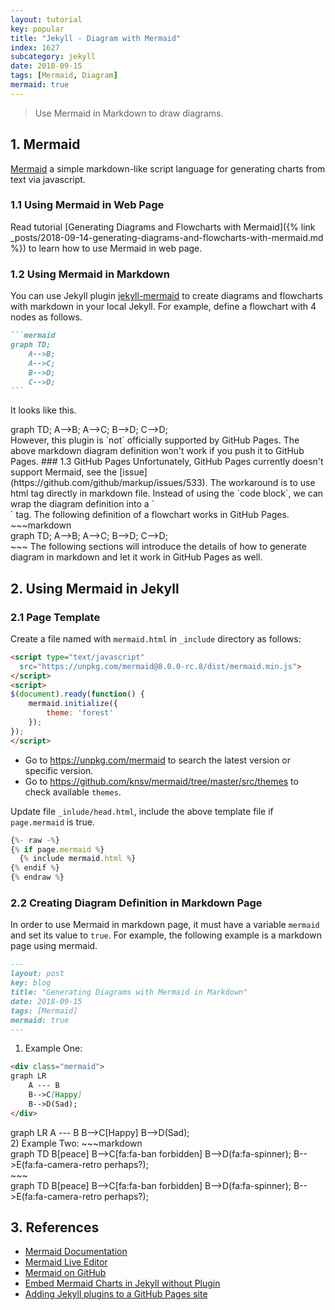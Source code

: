 ```yaml
---
layout: tutorial
key: popular
title: "Jekyll - Diagram with Mermaid"
index: 1627
subcategory: jekyll
date: 2018-09-15
tags: [Mermaid, Diagram]
mermaid: true
---
```


> Use Mermaid in Markdown to draw diagrams.

## 1. Mermaid
[Mermaid](https://mermaidjs.github.io/) a simple markdown-like script language for generating charts from text via javascript.
### 1.1 Using Mermaid in Web Page
Read tutorial [Generating Diagrams and Flowcharts with Mermaid]({% link _posts/2018-09-14-generating-diagrams-and-flowcharts-with-mermaid.md %}) to learn how to use Mermaid in web page.
### 1.2 Using Mermaid in Markdown
You can use Jekyll plugin [jekyll-mermaid](https://github.com/jasonbellamy/jekyll-mermaid) to create diagrams and flowcharts with markdown in your local Jekyll. For example, define a flowchart with 4 nodes as follows.
~~~markdown
```mermaid
graph TD;
    A-->B;
    A-->C;
    B-->D;
    C-->D;
```
~~~
It looks like this.
<div class="mermaid">
graph TD;
    A-->B;
    A-->C;
    B-->D;
    C-->D;
</div>
However, this plugin is `not` officially supported by GitHub Pages. The above markdown diagram definition won't work if you push it to GitHub Pages.
### 1.3 GitHub Pages
 Unfortunately, GitHub Pages currently doesn't support Mermaid, see the [issue](https://github.com/github/markup/issues/533). The workaround is to use html tag directly in markdown file. Instead of using the `code block`, we can wrap the diagram definition into a `<div>` tag. The following definition of a flowchart works in GitHub Pages.
~~~markdown
<div class="mermaid">
graph TD;
    A-->B;
    A-->C;
    B-->D;
    C-->D;
</div>
~~~
The following sections will introduce the details of how to generate diagram in markdown and let it work in GitHub Pages as well.

## 2. Using Mermaid in Jekyll
### 2.1 Page Template
Create a file named with `mermaid.html` in `_include` directory as follows:
```html
<script type="text/javascript"
  src="https://unpkg.com/mermaid@8.0.0-rc.8/dist/mermaid.min.js">
</script>
<script>
$(document).ready(function() {
    mermaid.initialize({
        theme: 'forest'
    });
});
</script>
```
* Go to https://unpkg.com/mermaid to search the latest version or specific version.
* Go to https://github.com/knsv/mermaid/tree/master/src/themes to check available `themes`.

Update file `_inlude/head.html`, include the above template file if `page.mermaid` is true.
```javascript
{%- raw -%}
{% if page.mermaid %}
  {% include mermaid.html %}
{% endif %}
{% endraw %}
```

### 2.2 Creating Diagram Definition in Markdown Page
In order to use Mermaid in markdown page, it must have a variable `mermaid` and set its value to `true`. For example, the following example is a markdown page using mermaid.
~~~markdown
---
layout: post
key: blog
title: "Generating Diagrams with Mermaid in Markdown"
date: 2018-09-15
tags: [Mermaid]
mermaid: true
---
~~~
1) Example One:
~~~markdown
<div class="mermaid">
graph LR
    A --- B
    B-->C[Happy]
    B-->D(Sad);
</div>
~~~
<div class="mermaid">
graph LR
    A --- B
    B-->C[Happy]
    B-->D(Sad);
</div>
2) Example Two:
~~~markdown
<div class="mermaid">
    graph TD
      B[peace]
      B-->C[fa:fa-ban forbidden]
      B-->D(fa:fa-spinner);
      B-->E(fa:fa-camera-retro perhaps?);
</div>
~~~
<div class="mermaid">
    graph TD
      B[peace]
      B-->C[fa:fa-ban forbidden]
      B-->D(fa:fa-spinner);
      B-->E(fa:fa-camera-retro perhaps?);
</div>

## 3. References
* [Mermaid Documentation](https://mermaidjs.github.io/)
* [Mermaid Live Editor](https://mermaidjs.github.io/mermaid-live-editor/)
* [Mermaid on GitHub](https://github.com/knsv/mermaid)
* [Embed Mermaid Charts in Jekyll without Plugin](http://kkpattern.github.io/2015/05/15/Embed-Chart-in-Jekyll.html)
* [Adding Jekyll plugins to a GitHub Pages site](https://help.github.com/articles/adding-jekyll-plugins-to-a-github-pages-site/)
